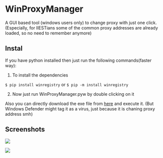 # WinProxyManager
A GUI based tool (windows users only) to change proxy with just one click. 
(Especially, for IIESTians some of the common proxy addresses are already loaded, so no need to remember anymore)

## Instal

If you have python installed then just run the following commands(faster way):

1. To install the dependencies 

```$ pip install winregistry```
or
```$ pip -m install winregistry```

2. Now just run WinProxyManager.pyw by double clicking on it

Also you can directly download the exe file from [here](https://github.com/arnabsen1729/WinProxyManager/releases/download/v1.0/WinProxyMan.exe) and execute it. (But Windows Defender might tag it as a virus, just because it is chaning proxy address smh)


## Screenshots

![](https://github.com/arnabsen1729/WinProxyManager/blob/master/screenshots/ss1.PNG)

![](https://github.com/arnabsen1729/WinProxyManager/blob/master/screenshots/ss2.PNG)
